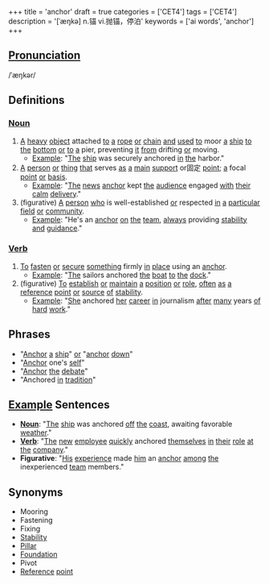 +++
title = 'anchor'
draft = true
categories = ['CET4']
tags = ['CET4']
description = '[ˈæŋkə] n.锚 vi.抛锚，停泊'
keywords = ['ai words', 'anchor']
+++

## [Pronunciation](/post/pronunciation/)
/ˈæŋkər/

## Definitions
### [Noun](/post/noun/)
1. [A](/post/a/) [heavy](/post/heavy/) [object](/post/object/) attached [to](/post/to/) [a](/post/a/) [rope](/post/rope/) [or](/post/or/) [chain](/post/chain/) [and](/post/and/) [used](/post/used/) [to](/post/to/) moor [a](/post/a/) [ship](/post/ship/) [to](/post/to/) [the](/post/the/) [bottom](/post/bottom/) [or](/post/or/) [to](/post/to/) [a](/post/a/) pier, preventing [it](/post/it/) [from](/post/from/) drifting [or](/post/or/) moving.
   - [Example](/post/example/): "[The](/post/the/) [ship](/post/ship/) was securely anchored [in](/post/in/) [the](/post/the/) harbor."
2. [A](/post/a/) [person](/post/person/) [or](/post/or/) [thing](/post/thing/) [that](/post/that/) serves [as](/post/as/) [a](/post/a/) [main](/post/main/) [support](/post/support/) or固定 [point](/post/point/); [a](/post/a/) focal [point](/post/point/) [or](/post/or/) [basis](/post/basis/).
   - [Example](/post/example/): "[The](/post/the/) [news](/post/news/) [anchor](/post/anchor/) kept [the](/post/the/) [audience](/post/audience/) engaged [with](/post/with/) [their](/post/their/) [calm](/post/calm/) [delivery](/post/delivery/)."
3. (figurative) [A](/post/a/) [person](/post/person/) [who](/post/who/) is well-established [or](/post/or/) respected [in](/post/in/) [a](/post/a/) [particular](/post/particular/) [field](/post/field/) [or](/post/or/) [community](/post/community/).
   - [Example](/post/example/): "He's an [anchor](/post/anchor/) [on](/post/on/) [the](/post/the/) [team](/post/team/), [always](/post/always/) providing [stability](/post/stability/) [and](/post/and/) [guidance](/post/guidance/)."

### [Verb](/post/verb/)
1. [To](/post/to/) [fasten](/post/fasten/) [or](/post/or/) [secure](/post/secure/) [something](/post/something/) firmly [in](/post/in/) [place](/post/place/) using an [anchor](/post/anchor/).
   - [Example](/post/example/): "[The](/post/the/) sailors anchored [the](/post/the/) [boat](/post/boat/) [to](/post/to/) [the](/post/the/) [dock](/post/dock/)."
2. (figurative) [To](/post/to/) [establish](/post/establish/) [or](/post/or/) [maintain](/post/maintain/) [a](/post/a/) [position](/post/position/) [or](/post/or/) [role](/post/role/), [often](/post/often/) [as](/post/as/) [a](/post/a/) [reference](/post/reference/) [point](/post/point/) [or](/post/or/) [source](/post/source/) [of](/post/of/) [stability](/post/stability/).
   - [Example](/post/example/): "[She](/post/she/) anchored [her](/post/her/) [career](/post/career/) [in](/post/in/) journalism [after](/post/after/) [many](/post/many/) years [of](/post/of/) [hard](/post/hard/) [work](/post/work/)."

## Phrases
- "[Anchor](/post/anchor/) [a](/post/a/) [ship](/post/ship/)" [or](/post/or/) "[anchor](/post/anchor/) [down](/post/down/)"
- "[Anchor](/post/anchor/) one's [self](/post/self/)"
- "[Anchor](/post/anchor/) [the](/post/the/) [debate](/post/debate/)"
- "Anchored [in](/post/in/) [tradition](/post/tradition/)"

## [Example](/post/example/) Sentences
- **[Noun](/post/noun/)**: "[The](/post/the/) [ship](/post/ship/) was anchored [off](/post/off/) [the](/post/the/) [coast](/post/coast/), awaiting favorable [weather](/post/weather/)."
- **[Verb](/post/verb/)**: "[The](/post/the/) [new](/post/new/) [employee](/post/employee/) [quickly](/post/quickly/) anchored [themselves](/post/themselves/) [in](/post/in/) [their](/post/their/) [role](/post/role/) [at](/post/at/) [the](/post/the/) [company](/post/company/)."
- **Figurative**: "[His](/post/his/) [experience](/post/experience/) made [him](/post/him/) an [anchor](/post/anchor/) [among](/post/among/) [the](/post/the/) inexperienced [team](/post/team/) members."

## Synonyms
- Mooring
- Fastening
- Fixing
- [Stability](/post/stability/)
- [Pillar](/post/pillar/)
- [Foundation](/post/foundation/)
- Pivot
- [Reference](/post/reference/) [point](/post/point/)

